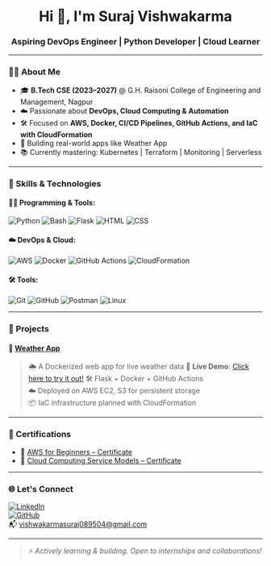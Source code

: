<h1 align="center">Hi 👋, I'm Suraj Vishwakarma </h1>
<h3 align="center">Aspiring DevOps Engineer | Python Developer | Cloud Learner</h3>

---

### 🧑‍💻 About Me

- 🎓 **B.Tech CSE (2023–2027)** @ G.H. Raisoni College of Engineering and Management, Nagpur  
- ☁️ Passionate about **DevOps, Cloud Computing & Automation**  
- 🛠️ Focused on **AWS, Docker, CI/CD Pipelines, GitHub Actions, and IaC with CloudFormation**  
- 🚀 Building real-world apps like Weather App  
- 📚 Currently mastering: Kubernetes | Terraform | Monitoring | Serverless  

---

### 🔧 Skills & Technologies

#### 👨‍💻 Programming & Tools:
![Python](https://img.shields.io/badge/-Python-333333?style=flat&logo=python)
![Bash](https://img.shields.io/badge/-Bash-333333?style=flat&logo=gnu-bash)
![Flask](https://img.shields.io/badge/-Flask-333333?style=flat&logo=flask)
![HTML](https://img.shields.io/badge/-HTML5-333333?style=flat&logo=html5)
![CSS](https://img.shields.io/badge/-CSS3-333333?style=flat&logo=css3)

#### ☁️ DevOps & Cloud:
![AWS](https://img.shields.io/badge/-AWS-333333?style=flat&logo=amazonaws)
![Docker](https://img.shields.io/badge/-Docker-333333?style=flat&logo=docker)
![GitHub Actions](https://img.shields.io/badge/-GitHub%20Actions-333333?style=flat&logo=githubactions)
![CloudFormation](https://img.shields.io/badge/-CloudFormation-333333?style=flat&logo=amazonaws)

#### 🛠 Tools:
![Git](https://img.shields.io/badge/-Git-333333?style=flat&logo=git)
![GitHub](https://img.shields.io/badge/-GitHub-333333?style=flat&logo=github)
![Postman](https://img.shields.io/badge/-Postman-333333?style=flat&logo=postman)
![Linux](https://img.shields.io/badge/-Linux-333333?style=flat&logo=linux)

---

### 🚀 Projects

#### 📌 [Weather App](https://github.com/Suraj-07823/weather_app)
> 🌦️ A Dockerized web app for live weather data
> 🔗 **Live Demo**: [Click here to try it out!](https://suraj-07823.github.io/weather_app/)
🛠️ Flask + Docker + GitHub Actions  
☁️ Deployed on AWS EC2, S3 for persistent storage  
📦 IaC infrastructure planned with CloudFormation  

---

### 📜 Certifications

- 🧾 [AWS for Beginners – Certificate](https://drive.google.com/file/d/1LJxivBVygxFrPOytvdFhj16A2QNBpaTZ/view?usp=drive_link)
- 🧾 [Cloud Computing Service Models – Certificate](https://drive.google.com/file/d/1Cw_SoMJyHopn9kHk9x2LDn_lBHBQqPmp/view?usp=drive_link)

---

### 🌐 Let's Connect

[![LinkedIn](https://img.shields.io/badge/-LinkedIn-blue?style=flat-square&logo=linkedin&logoColor=white)](https://www.linkedin.com/in/suraj-vishwakarma-a281a6261/)  
[![GitHub](https://img.shields.io/badge/-GitHub-333?style=flat-square&logo=github&logoColor=white)](https://github.com/Suraj-07823)  
📬 vishwakarmasuraj089504@gmail.com

---

> ⚡ *Actively learning & building. Open to internships and collaborations!*
